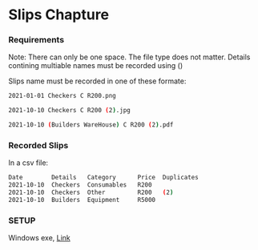 # Slips Chapture

### **Requirements** ###
Note: There can only be one space.
      The file type does not matter.
      Details contining multiable names must be recorded using ()

Slips name must be recorded in one of these formate:
````bash
2021-01-01 Checkers C R200.png

2021-10-10 Checkers C R200 (2).jpg

2021-10-10 (Builders WareHouse) C R200 (2).pdf
````

### **Recorded Slips** ###
In a csv file:
````bash
Date        Details   Category      Price  Duplicates
2021-10-10  Checkers  Consumables   R200
2021-10-10  Checkers  Other         R200   (2)
2021-10-10  Builders  Equipment     R5000
````

### SETUP ####
Windows exe,  [Link](https://mega.nz/file/ytxUhaKQ#8L4DQsxV62zSQzZSkPyHja9J5_lH1vdeWpoWfm_B9lg)
